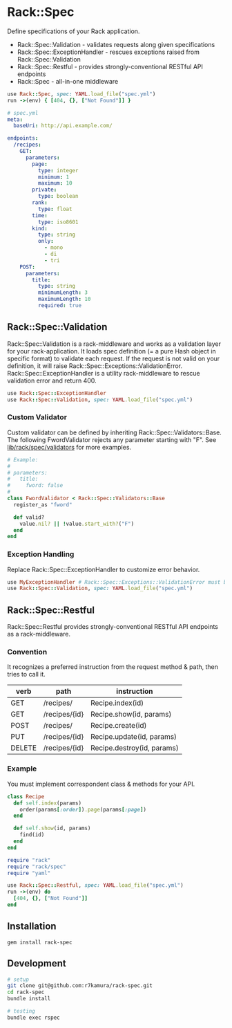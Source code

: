 # Rack::Spec
Define specifications of your Rack application.

* Rack::Spec::Validation - validates requests along given specifications
* Rack::Spec::ExceptionHandler - rescues exceptions raised from Rack::Spec::Validation
* Rack::Spec::Restful - provides strongly-conventional RESTful API endpoints
* Rack::Spec - all-in-one middleware

```ruby
use Rack::Spec, spec: YAML.load_file("spec.yml")
run ->(env) { [404, {}, ["Not Found"]] }
```

```yaml
# spec.yml
meta:
  baseUri: http://api.example.com/

endpoints:
  /recipes:
    GET:
      parameters:
        page:
          type: integer
          minimum: 1
          maximum: 10
        private:
          type: boolean
        rank:
          type: float
        time:
          type: iso8601
        kind:
          type: string
          only:
            - mono
            - di
            - tri
    POST:
      parameters:
        title:
          type: string
          minimumLength: 3
          maximumLength: 10
          required: true
```

## Rack::Spec::Validation
Rack::Spec::Validation is a rack-middleware and works as a validation layer for your rack-application.
It loads spec definition (= a pure Hash object in specific format) to validate each request.
If the request is not valid on your definition, it will raise Rack::Spec::Exceptions::ValidationError.
Rack::Spec::ExceptionHandler is a utility rack-middleware to rescue validation error and return 400.

```ruby
use Rack::Spec::ExceptionHandler
use Rack::Spec::Validation, spec: YAML.load_file("spec.yml")
```

### Custom Validator
Custom validator can be defined by inheriting Rack::Spec::Validators::Base.
The following FwordValidator rejects any parameter starting with "F".
See [lib/rack/spec/validators](https://github.com/r7kamura/rack-spec/tree/master/lib/rack/spec/validators) for more examples.

```ruby
# Example:
#
# parameters:
#   title:
#     fword: false
#
class FwordValidator < Rack::Spec::Validators::Base
  register_as "fword"

  def valid?
    value.nil? || !value.start_with?("F")
  end
end
```

### Exception Handling
Replace Rack::Spec::ExceptionHandler to customize error behavior.

```ruby
use MyExceptionHandler # Rack::Spec::Exceptions::ValidationError must be rescued
use Rack::Spec::Validation, spec: YAML.load_file("spec.yml")
```

## Rack::Spec::Restful
Rack::Spec::Restful provides strongly-conventional RESTful API endpoints as a rack-middleware.

### Convention
It recognizes a preferred instruction from the request method & path, then tries to call it.

| verb   | path          | instruction                |
| ----   | ----          | ----                       |
| GET    | /recipes/     | Recipe.index(id)           |
| GET    | /recipes/{id} | Recipe.show(id, params)    |
| POST   | /recipes/     | Recipe.create(id)          |
| PUT    | /recipes/{id} | Recipe.update(id, params)  |
| DELETE | /recipes/{id} | Recipe.destroy(id, params) |

### Example
You must implement correspondent class & methods for your API.

```ruby
class Recipe
  def self.index(params)
    order(params[:order]).page(params[:page])
  end

  def self.show(id, params)
    find(id)
  end
end

require "rack"
require "rack/spec"
require "yaml"

use Rack::Spec::Restful, spec: YAML.load_file("spec.yml")
run ->(env) do
  [404, {}, ["Not Found"]]
end
```

## Installation
```
gem install rack-spec
```

## Development
```sh
# setup
git clone git@github.com:r7kamura/rack-spec.git
cd rack-spec
bundle install

# testing
bundle exec rspec
```
